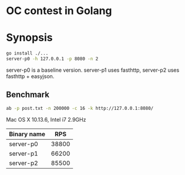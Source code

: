 # OC contest in Golang

# Synopsis

```sh
go install ./...
server-p0 -h 127.0.0.1 -p 8080 -n 2
```

server-p0 is a baseline version. server-p1 uses fasthttp, server-p2 uses fasthttp + easyjson.

## Benchmark

```sh
ab -p post.txt -n 200000 -c 16 -k http://127.0.0.1:8080/
```

Mac OS X 10.13.6, Intel i7 2.9GHz

| Binary name | RPS   |
|-------------|-------|
| server-p0   | 38800 |
| server-p1   | 66200 |
| server-p2   | 85500 |
